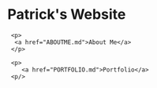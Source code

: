 <!DOCTYPE html>
<html>
  <body>
    <h1> Patrick's Website </h1>
  
     <p>
      <a href="ABOUTME.md">About Me</a>
     </p>
  
     <p>
        <a href="PORTFOLIO.md">Portfolio</a>
     <p/>
  



  </body>
</html>
